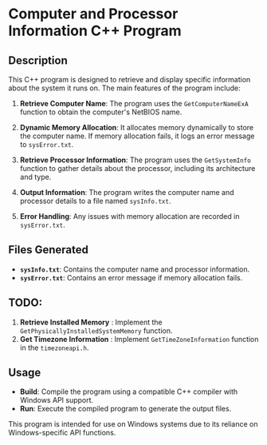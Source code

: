 # Computer and Processor Information C++ Program

## Description

This C++ program is designed to retrieve and display specific information about the system it runs on. The main features of the program include:

1. **Retrieve Computer Name**: The program uses the `GetComputerNameExA` function to obtain the computer's NetBIOS name.

2. **Dynamic Memory Allocation**: It allocates memory dynamically to store the computer name. If memory allocation fails, it logs an error message to `sysError.txt`.

3. **Retrieve Processor Information**: The program uses the `GetSystemInfo` function to gather details about the processor, including its architecture and type.

4. **Output Information**: The program writes the computer name and processor details to a file named `sysInfo.txt`. 

5. **Error Handling**: Any issues with memory allocation are recorded in `sysError.txt`.

## Files Generated

- **`sysInfo.txt`**: Contains the computer name and processor information.
- **`sysError.txt`**: Contains an error message if memory allocation fails.

## TODO:

1. **Retrieve Installed Memory** : Implement the `GetPhysicallyInstalledSystemMemory` function.
2. **Get Timezone Information** : Implement `GetTimeZoneInformation` function in the `timezoneapi.h`.

## Usage

- **Build**: Compile the program using a compatible C++ compiler with Windows API support.
- **Run**: Execute the compiled program to generate the output files.

This program is intended for use on Windows systems due to its reliance on Windows-specific API functions.
